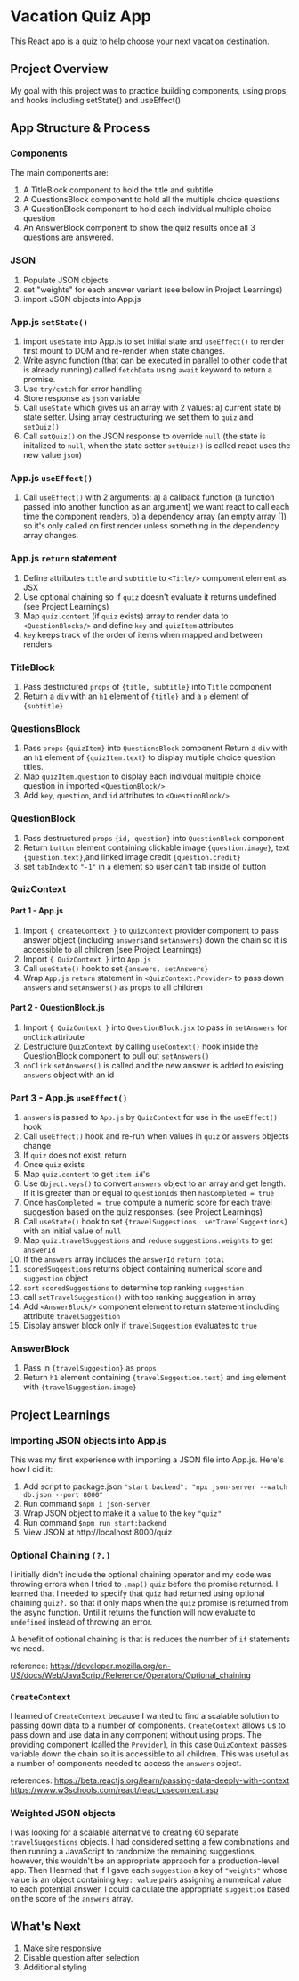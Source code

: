 # Vacation Quiz App
This React app is a quiz to help choose your next vacation destination. 


## Project Overview
My goal with this project was to practice building components, using props, and hooks including setState() and useEffect()


## App Structure & Process

### Components
The main components are: 
1. A TitleBlock component to hold the title and subtitle
2. A QuestionsBlock component to hold all the multiple choice questions
3. A QuestionBlock component to hold each individual multiple choice question 
3. An AnswerBlock component to show the quiz results once all 3 questions are answered.

### JSON
1. Populate JSON objects 
2. set "weights" for each answer variant (see below in Project Learnings)  
3. import JSON objects into App.js 

### App.js `setState()`
1. import `useState` into App.js to set initial state and `useEffect()` to render first mount to DOM and re-render when state changes. 
2. Write async function (that can be executed in parallel to other code that is already running) called `fetchData` using `await` keyword to return a promise.
3. Use `try/catch` for error handling
4. Store response as `json` variable
5. Call `useState` which gives us an array with 2 values: a) current state b) state setter. Using array destructuring we set them to `quiz` and `setQuiz()`
6. Call `setQuiz()` on the JSON response to override `null` (the state is initalized to `null`, when the state setter `setQuiz()` is called react uses the new value `json`)

### App.js `useEffect()`
1. Call `useEffect()` with 2 arguments: 
    a) a callback function (a function passed into another function as an argument) we want react to call each time the component renders, 
    b) a dependency array (an empty array []) so it's only called on first render unless something in the dependency array changes.

### App.js `return` statement
1. Define attributes `title` and `subtitle` to `<Title/>` component element as JSX
2. Use optional chaining so if `quiz` doesn't evaluate it returns undefined (see Project Learnings)
2. Map `quiz.content` (if `quiz` exists) array to render data to `<QuestionBlocks/>` and define `key` and `quizItem` attributes 
3. `key` keeps track of the order of items when mapped and between renders

### TitleBlock
1. Pass destrictured `props` of `{title, subtitle}` into `Title` component 
2. Return a `div` with an `h1` element of `{title}` and a `p` element of `{subtitle}` 

### QuestionsBlock
1. Pass `props` `{quizItem}` into `QuestionsBlock` component 
Return a `div` with an `h1` element of `{quizItem.text}` to display multiple choice question titles.
2. Map `quizItem.question` to display each indivdual multiple choice question in imported `<QuestionBlock/>`
3. Add `key`, `question`, and `id` attributes to  `<QuestionBlock/>`

### QuestionBlock
1. Pass destructured `props` `{id, question}` into `QuestionBlock` component 
2. Return `button` element containing clickable image `{question.image}`, text `{question.text}`,and linked image credit `{question.credit}`
3. set `tabIndex` to `"-1"` in `a` element so user can't tab inside of button 

### QuizContext
#### Part 1 - App.js
1. Import `{ createContext }` to `QuizContext` provider component to pass answer object (including `answers`and `setAnswers`) down the chain so it is accessible to all children (see Project Learnings)
2. Import `{ QuizContext }` into `App.js`
3. Call `useState()` hook to set `{answers, setAnswers}`
4. Wrap `App.js` `return` statement in `<QuizContext.Provider>` to pass down `answers` and `setAnswers()` as props to all children
#### Part 2 - QuestionBlock.js
1. Import `{ QuizContext }` into `QuestionBlock.jsx` to pass in `setAnswers` for `onClick` attribute
2. Destructure `QuizContext` by calling `useContext()` hook inside the QuestionBlock component to pull out `setAnswers()`
3. `onClick` `setAnswers()` is called and the new answer is added to existing `answers` object with an id
### Part 3 - App.js `useEffect()`
1. `answers` is passed to `App.js` by `QuizContext` for use in the `useEffect()` hook 
2. Call `useEffect()` hook and re-run when values in `quiz` or `answers` objects change
3. If `quiz` does not exist, return
4. Once `quiz` exists 
5. Map `quiz.content` to get `item.id`'s
6. Use `Object.keys()` to convert `answers` object to an array and get length. If it is greater than or equal to `questionIds` then `hasCompleted = true`
7. Once `hasCompleted = true` compute a numeric score for each travel suggestion based on the quiz responses. (see Project Learnings)
8. Call `useState()` hook to set `{travelSuggestions, setTravelSuggestions}` with an initial value of `null`
9. Map `quiz.travelSuggestions` and `reduce` `suggestions.weights` to get `answerId`
10. If the `answers` array includes the `answerId` `return total`
11. `scoredSuggestions` returns object containing numerical `score` and `suggestion` object
12. `sort` `scoredSuggestions` to determine top ranking `suggestion` 
13. call `setTravelSuggestion()` with top ranking suggestion in array
14. Add `<AnswerBlock/>` component element to return statement including attribute `travelSuggestion`
15. Display answer block only if `travelSuggestion` evaluates to `true`

### AnswerBlock
1. Pass in `{travelSuggestion}` as `props`  
2. Return `h1` element containing `{travelSuggestion.text}` and `img` element with `{travelSuggestion.image}`


## Project Learnings

### Importing JSON objects into App.js
This was my first experience with importing a JSON file into App.js. Here's how I did it: 
1. Add script to package.json `"start:backend": "npx json-server --watch db.json --port 8000"` 
2. Run command `$npm i json-server`
3. Wrap JSON object to make it a `value` to the `key` `"quiz"`
4. Run command `$npm run start:backend`
5. View JSON at http://localhost:8000/quiz 

### Optional Chaining `(?.)`
I initially didn't include the optional chaining operator and my code was throwing errors when I tried to `.map()` `quiz` before the promise returned. I learned that I needed to specify that `quiz` had returned using optional chaining `quiz?.` so that it only maps when the `quiz` promise is returned from the async function. Until it returns the function will now evaluate to `undefined` instead of throwing an error. 

A benefit of optional chaining is that is reduces the number of `if` statements we need. 

reference: 
https://developer.mozilla.org/en-US/docs/Web/JavaScript/Reference/Operators/Optional_chaining

### `CreateContext` 
I learned of `CreateContext` because I wanted to find a scalable solution to passing down data to a number of components. `CreateContext` allows us to pass down and use data in any component without using props. The providing component (called the `Provider`), in this case `QuizContext` passes variable down the chain so it is accessible to all children. This was useful as a number of components needed to access the `answers` object.

references: 
https://beta.reactjs.org/learn/passing-data-deeply-with-context
https://www.w3schools.com/react/react_usecontext.asp

### Weighted JSON objects 
I was looking for a scalable alternative to creating 60 separate `travelSuggestions` objects. I had considered setting a few combinations and then running a JavaScript to randomize the remaining suggestions, however, this wouldn't be an appropriate appraoch for a production-level app. Then I learned that if I gave each `suggestion` a key of `"weights"` whose value is an object containing `key: value` pairs assigning a numerical value to each potential answer, I could calculate the appropriate `suggestion` based on the score of the `answers` array.


## What's Next
1. Make site responsive 
2. Disable question after selection
3. Additional styling


